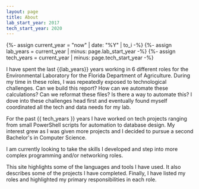 ```yaml
---
layout: page
title: About
lab_start_year: 2017
tech_start_year: 2020
---
```


{%- assign current_year = "now" | date: "%Y" | to_i -%}
{%- assign lab_years = current_year | minus: page.lab_start_year -%}
{%- assign tech_years = current_year | minus: page.tech_start_year -%}


I have spent the last {{lab_years}} years working in 6 different roles 
for the Environmental Laboratory for the Florida Department of Agriculture. 
During my time in these roles, I was repeatedly exposed to technological challenges. 
Can we build this report? How can we automate these calculations? Can 
we reformat these files? Is there a way to automate this? I dove into these challenges 
head first and eventually found myself coordinated all the tech and data needs for my lab.

For the past {{ tech_years }} years I have worked on tech projects ranging from small PowerShell scripts for 
automation to database design. My interest grew as I was given more projects 
and I decided to pursue a second Bachelor's in Computer Science. 

I am currently looking to take the skills I developed and 
step into more complex programming and/or networking roles. 

This site highlights some of the languages 
and tools I have used. It also describes some of the projects 
I have completed. Finally, I have listed my roles and highlighted my primary responsibilities in each role.
